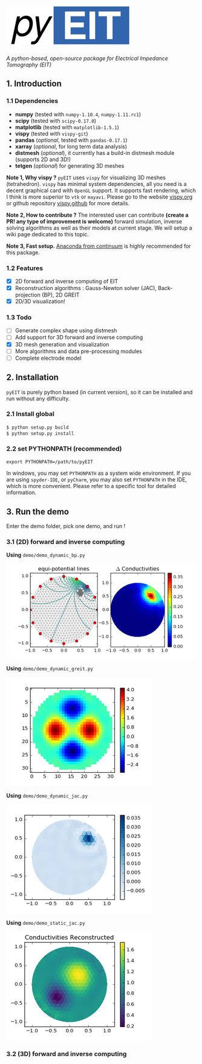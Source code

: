 # ![pyeit](figs/logo.png)

*A python-based, open-source package for Electrical Impedance Tomography (EIT)*

## 1. Introduction

### 1.1 Dependencies

 - **numpy** (tested with `numpy-1.10.4`, `numpy-1.11.rc1`)
 - **scipy** (tested with `scipy-0.17.0`)
 - **matplotlib** (tested with `matplotlib-1.5.1`)
 - **vispy** (tested with `vispy-git`)
 - **pandas** (*optional*, tested with `pandas-0.17.1`)
 - **xarray** (*optional*, for long term data analysis)
 - **distmesh** (*optional*), it currently has a build-in distmesh module (supports 2D and 3D!)
 - **tetgen** (*optional*) for generating 3D meshes

**Note 1, Why vispy ?** `pyEIT` uses `vispy` for visualizing 3D meshes (tetrahedron). `vispy` has minimal system dependencies, all you need is a decent graphical card with `OpenGL` support. It supports fast rendering, which I think is more superior to `vtk` or `mayavi`. Please go to the website [vispy.org](http://vispy.org/) or github repository [vispy.github](https://github.com/vispy/vispy) for more details.

**Note 2, How to contribute ?** The interested user can contribute **(create a PR! any type of improvement is welcome)** forward simulation, inverse solving algorithms as well as their models at current stage. We will setup a wiki page dedicated to this topic.

**Note 3, Fast setup.** [Anaconda from continuum](https://www.continuum.io/downloads) is highly recommended for this package.

### 1.2 Features

 - [x] 2D forward and inverse computing of EIT
 - [x] Reconstruction algorithms : Gauss-Newton solver (JAC), Back-projection (BP), 2D GREIT
 - [x] 2D/3D visualization!

### 1.3 Todo

 - [ ] Generate complex shape using distmesh
 - [ ] Add support for 3D forward and inverse computing
 - [x] 3D mesh generation and visualization
 - [ ] More algorithms and data pre-processing modules
 - [ ] Complete electrode model

## 2. Installation

`pyEIT` is purely python based (in current version), so it can be installed and run without any difficulty.

### 2.1 Install global

```
$ python setup.py build
$ python setup.py install
```

### 2.2 set PYTHONPATH (recommended)

```
export PYTHONPATH=/path/to/pyEIT
```

In windows, you may set `PYTHONPATH` as a system wide environment. If you are using `spyder-IDE`, or `pyCharm`, you may also set `PYTHONPATH` in the IDE, which is more convenient. Please refer to a specific tool for detailed information.

## 3. Run the demo

Enter the demo folder, pick one demo, and run !

### 3.1 (2D) forward and inverse computing

**Using** `demo/demo_dynamic_bp.py`

![demo_bp](figs/demo_bp.png)

**Using** `demo/demo_dynamic_greit.py`

![demo_greit](figs/demo_greit.png)

**Using** `demo/demo_dynamic_jac.py`

![demo_greit](figs/demo_jac.png)

**Using** `demo/demo_static_jac.py`

![demo_static](figs/demo_static.png)

### 3.2 (3D) forward and inverse computing
